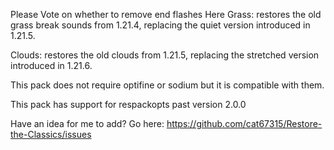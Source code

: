Please Vote on whether to remove end flashes Here
Grass: restores the old grass break sounds from 1.21.4, replacing the quiet version introduced in 1.21.5.

Clouds: restores the old clouds from 1.21.5, replacing the stretched version introduced in 1.21.6.

This pack does not require optifine or sodium but it is compatible with them.

This pack has support for respackopts past version 2.0.0

Have an idea for me to add? Go here: https://github.com/cat67315/Restore-the-Classics/issues
